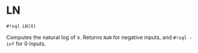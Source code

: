 # LN


`#!sql LN(X)`

Computes the natural log of x. Returns `NaN` for negative
inputs, and `#!sql -inf` for 0 inputs.

